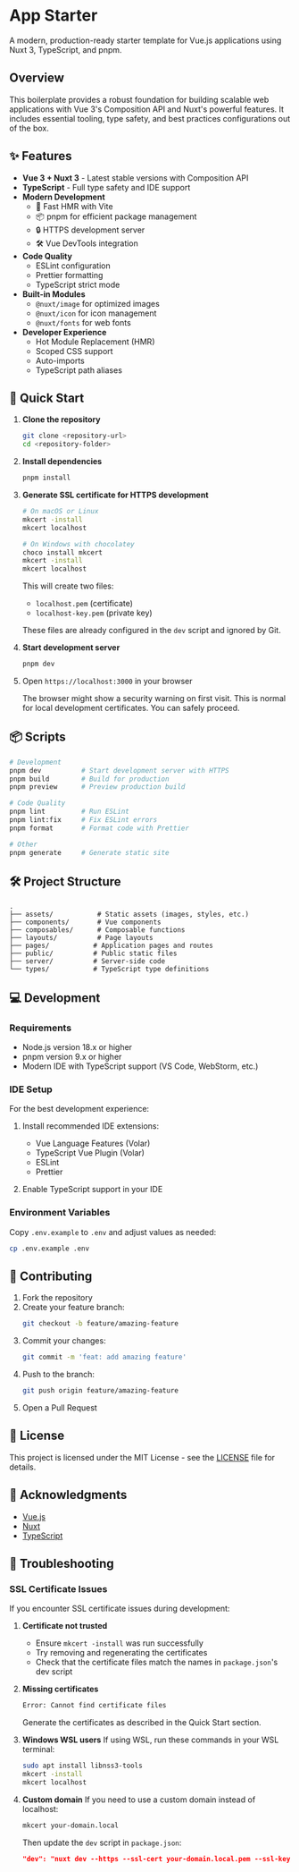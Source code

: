 # App Starter

A modern, production-ready starter template for Vue.js applications using Nuxt 3, TypeScript, and pnpm.

## Overview

This boilerplate provides a robust foundation for building scalable web applications with Vue 3's Composition API and Nuxt's powerful features. It includes essential tooling, type safety, and best practices configurations out of the box.

## ✨ Features

- **Vue 3 + Nuxt 3** - Latest stable versions with Composition API
- **TypeScript** - Full type safety and IDE support
- **Modern Development**
    - 🚀 Fast HMR with Vite
    - 📦 pnpm for efficient package management
    - 🔒 HTTPS development server
    - 🛠️ Vue DevTools integration
- **Code Quality**
    - ESLint configuration
    - Prettier formatting
    - TypeScript strict mode
- **Built-in Modules**
    - `@nuxt/image` for optimized images
    - `@nuxt/icon` for icon management
    - `@nuxt/fonts` for web fonts
- **Developer Experience**
    - Hot Module Replacement (HMR)
    - Scoped CSS support
    - Auto-imports
    - TypeScript path aliases

## 🚀 Quick Start

1. **Clone the repository**

    ```bash
    git clone <repository-url>
    cd <repository-folder>
    ```

2. **Install dependencies**

    ```bash
    pnpm install
    ```

3. **Generate SSL certificate for HTTPS development**

    ```bash
    # On macOS or Linux
    mkcert -install
    mkcert localhost

    # On Windows with chocolatey
    choco install mkcert
    mkcert -install
    mkcert localhost
    ```

    This will create two files:

    - `localhost.pem` (certificate)
    - `localhost-key.pem` (private key)

    These files are already configured in the `dev` script and ignored by Git.

4. **Start development server**

    ```bash
    pnpm dev
    ```

5. Open `https://localhost:3000` in your browser

    The browser might show a security warning on first visit. This is normal for local development certificates. You can safely proceed.

## 📦 Scripts

```bash
# Development
pnpm dev          # Start development server with HTTPS
pnpm build        # Build for production
pnpm preview      # Preview production build

# Code Quality
pnpm lint         # Run ESLint
pnpm lint:fix     # Fix ESLint errors
pnpm format       # Format code with Prettier

# Other
pnpm generate     # Generate static site
```

## 🛠️ Project Structure

```
.
├── assets/           # Static assets (images, styles, etc.)
├── components/       # Vue components
├── composables/      # Composable functions
├── layouts/          # Page layouts
├── pages/           # Application pages and routes
├── public/          # Public static files
├── server/          # Server-side code
└── types/           # TypeScript type definitions
```

## 💻 Development

### Requirements

- Node.js version 18.x or higher
- pnpm version 9.x or higher
- Modern IDE with TypeScript support (VS Code, WebStorm, etc.)

### IDE Setup

For the best development experience:

1. Install recommended IDE extensions:

    - Vue Language Features (Volar)
    - TypeScript Vue Plugin (Volar)
    - ESLint
    - Prettier

2. Enable TypeScript support in your IDE

### Environment Variables

Copy `.env.example` to `.env` and adjust values as needed:

```bash
cp .env.example .env
```

## 🤝 Contributing

1. Fork the repository
2. Create your feature branch:
    ```bash
    git checkout -b feature/amazing-feature
    ```
3. Commit your changes:
    ```bash
    git commit -m 'feat: add amazing feature'
    ```
4. Push to the branch:
    ```bash
    git push origin feature/amazing-feature
    ```
5. Open a Pull Request

## 📝 License

This project is licensed under the MIT License - see the [LICENSE](LICENSE) file for details.

## 🙏 Acknowledgments

- [Vue.js](https://vuejs.org/)
- [Nuxt](https://nuxt.com/)
- [TypeScript](https://www.typescriptlang.org/)

## 🔧 Troubleshooting

### SSL Certificate Issues

If you encounter SSL certificate issues during development:

1. **Certificate not trusted**

    - Ensure `mkcert -install` was run successfully
    - Try removing and regenerating the certificates
    - Check that the certificate files match the names in `package.json`'s dev script

2. **Missing certificates**

    ```bash
    Error: Cannot find certificate files
    ```

    Generate the certificates as described in the Quick Start section.

3. **Windows WSL users**
   If using WSL, run these commands in your WSL terminal:

    ```bash
    sudo apt install libnss3-tools
    mkcert -install
    mkcert localhost
    ```

4. **Custom domain**
   If you need to use a custom domain instead of localhost:
    ```bash
    mkcert your-domain.local
    ```
    Then update the `dev` script in `package.json`:
    ```json
    "dev": "nuxt dev --https --ssl-cert your-domain.local.pem --ssl-key your-domain.local-key.pem"
    ```
